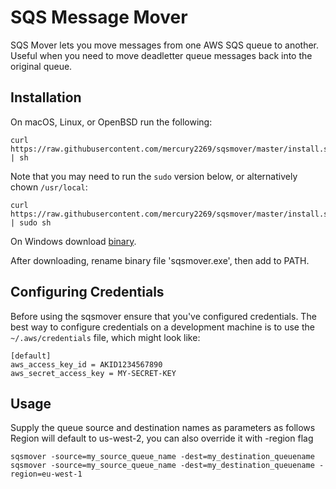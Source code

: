 # SQS Message Mover
SQS Mover lets you move messages from one AWS SQS queue to another. Useful when you need
to move deadletter queue messages back into the original queue.


## Installation

On macOS, Linux, or OpenBSD run the following:

```
curl https://raw.githubusercontent.com/mercury2269/sqsmover/master/install.sh | sh
```

Note that you may need to run the `sudo` version below, or alternatively chown `/usr/local`:
```
curl https://raw.githubusercontent.com/mercury2269/sqsmover/master/install.sh | sudo sh
```

On Windows download [binary](https://github.com/mercury2269/sqsmover/releases).

After downloading, rename binary file 'sqsmover.exe', then add to PATH.

## Configuring Credentials
Before using the sqsmover ensure that you've configured credentials. The best
way to configure credentials on a development machine is to use the
`~/.aws/credentials` file, which might look like:

```
[default]
aws_access_key_id = AKID1234567890
aws_secret_access_key = MY-SECRET-KEY
```

## Usage

Supply the queue source and destination names as parameters as follows
Region will default to us-west-2, you can also override it with -region flag

```
sqsmover -source=my_source_queue_name -dest=my_destination_queuename
sqsmover -source=my_source_queue_name -dest=my_destination_queuename -region=eu-west-1
```



